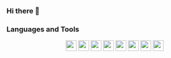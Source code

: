 ### Hi there 👋

<!--
**devictgit/devictgit** is a ✨ _special_ ✨ repository because its `README.md` (this file) appears on your GitHub profile.

Here are some ideas to get you started:

- 🔭 I’m currently working on ...
- 🌱 I’m currently learning ...
- 👯 I’m looking to collaborate on ...
- 🤔 I’m looking for help with ...
- 💬 Ask me about ...
- 📫 How to reach me: ...
- 😄 Pronouns: ...
- ⚡ Fun fact: ...
-->
### Languages and Tools
<div align="center" display="flex" justify-content="space-around" width="1000px">
 <img width="25px" src="https://cdn.jsdelivr.net/gh/devicons/devicon/icons/jetbrains/jetbrains-original.svg" />
 <img width="25px" src="https://cdn.jsdelivr.net/gh/devicons/devicon/icons/vscode/vscode-original-wordmark.svg" />
 <img width="25px" src="https://cdn.jsdelivr.net/gh/devicons/devicon/icons/python/python-original-wordmark.svg" />
 <img width="25px" src="https://cdn.jsdelivr.net/gh/devicons/devicon/icons/cplusplus/cplusplus-original.svg" />
 <img width="25px" src="https://cdn.jsdelivr.net/gh/devicons/devicon/icons/javascript/javascript-original.svg" />
 <img width="25px" src="https://cdn.jsdelivr.net/gh/devicons/devicon/icons/vuejs/vuejs-original-wordmark.svg" />
 <img width="25px" src="https://cdn.jsdelivr.net/gh/devicons/devicon/icons/html5/html5-original-wordmark.svg" />
 <img width="25px" src="https://cdn.jsdelivr.net/gh/devicons/devicon/icons/css3/css3-original.svg" />
<div>
